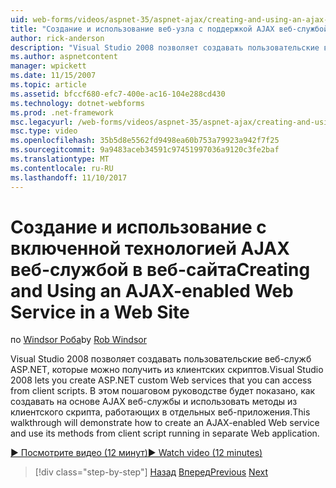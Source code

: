```yaml
---
uid: web-forms/videos/aspnet-35/aspnet-ajax/creating-and-using-an-ajax-enabled-web-service-in-a-web-site
title: "Создание и использование веб-узла с поддержкой AJAX веб-службой | Документы Microsoft"
author: rick-anderson
description: "Visual Studio 2008 позволяет создавать пользовательские веб-служб ASP.NET, которые можно получить из клиентских скриптов. В данном пошаговом руководстве будет показано, как создать го..."
ms.author: aspnetcontent
manager: wpickett
ms.date: 11/15/2007
ms.topic: article
ms.assetid: bfccf680-efc7-400e-ac16-104e288cd430
ms.technology: dotnet-webforms
ms.prod: .net-framework
msc.legacyurl: /web-forms/videos/aspnet-35/aspnet-ajax/creating-and-using-an-ajax-enabled-web-service-in-a-web-site
msc.type: video
ms.openlocfilehash: 35b5d8e5562fd9498ea60b753a79923a942f7f25
ms.sourcegitcommit: 9a9483aceb34591c97451997036a9120c3fe2baf
ms.translationtype: MT
ms.contentlocale: ru-RU
ms.lasthandoff: 11/10/2017
---
```

<a name="creating-and-using-an-ajax-enabled-web-service-in-a-web-site"></a><span data-ttu-id="36fcd-104">Создание и использование с включенной технологией AJAX веб-службой в веб-сайта</span><span class="sxs-lookup"><span data-stu-id="36fcd-104">Creating and Using an AJAX-enabled Web Service in a Web Site</span></span>
====================
<span data-ttu-id="36fcd-105">по [Windsor Роба](https://twitter.com/robwindsor)</span><span class="sxs-lookup"><span data-stu-id="36fcd-105">by [Rob Windsor](https://twitter.com/robwindsor)</span></span>

<span data-ttu-id="36fcd-106">Visual Studio 2008 позволяет создавать пользовательские веб-служб ASP.NET, которые можно получить из клиентских скриптов.</span><span class="sxs-lookup"><span data-stu-id="36fcd-106">Visual Studio 2008 lets you create ASP.NET custom Web services that you can access from client scripts.</span></span> <span data-ttu-id="36fcd-107">В этом пошаговом руководстве будет показано, как создавать на основе AJAX веб-службы и использовать методы из клиентского скрипта, работающих в отдельных веб-приложения.</span><span class="sxs-lookup"><span data-stu-id="36fcd-107">This walkthrough will demonstrate how to create an AJAX-enabled Web service and use its methods from client script running in separate Web application.</span></span>

[<span data-ttu-id="36fcd-108">&#9654; Посмотрите видео (12 минут)</span><span class="sxs-lookup"><span data-stu-id="36fcd-108">&#9654; Watch video (12 minutes)</span></span>](https://channel9.msdn.com/Blogs/ASP-NET-Site-Videos/creating-and-using-an-ajax-enabled-web-service-in-a-web-site)

>[!div class="step-by-step"]
<span data-ttu-id="36fcd-109">[Назад](adding-ajax-functionality-to-an-existing-aspnet-page.md)
[Вперед](aspnet-ajax-a-demonstration-of-aspnet-ajax.md)</span><span class="sxs-lookup"><span data-stu-id="36fcd-109">[Previous](adding-ajax-functionality-to-an-existing-aspnet-page.md)
[Next](aspnet-ajax-a-demonstration-of-aspnet-ajax.md)</span></span>
